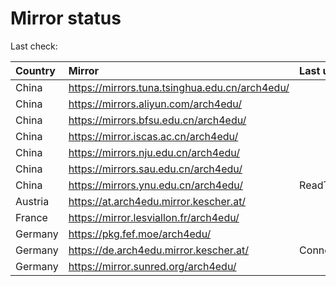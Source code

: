 <script src="./time.js"></script>
# Mirror status
Last check: <script type="text/javascript">localize(1681125260.9690595);</script>

|Country|Mirror|Last update|
|:------|:-----|:----------|
|China|https://mirrors.tuna.tsinghua.edu.cn/arch4edu/|<script type="text/javascript">localize(1681064937);</script>|
|China|https://mirrors.aliyun.com/arch4edu/|<script type="text/javascript">localize(1681021721);</script>|
|China|https://mirrors.bfsu.edu.cn/arch4edu/|<script type="text/javascript">localize(1681064937);</script>|
|China|https://mirror.iscas.ac.cn/arch4edu/|<script type="text/javascript">localize(1681064937);</script>|
|China|https://mirrors.nju.edu.cn/arch4edu/|<script type="text/javascript">localize(1681021721);</script>|
|China|https://mirrors.sau.edu.cn/arch4edu/|<script type="text/javascript">localize(1673850842);</script>|
|China|https://mirrors.ynu.edu.cn/arch4edu/|ReadTimeout|
|Austria|https://at.arch4edu.mirror.kescher.at/|<script type="text/javascript">localize(1681064937);</script>|
|France|https://mirror.lesviallon.fr/arch4edu/|<script type="text/javascript">localize(1681064937);</script>|
|Germany|https://pkg.fef.moe/arch4edu/|<script type="text/javascript">localize(1681064937);</script>|
|Germany|https://de.arch4edu.mirror.kescher.at/|ConnectionError|
|Germany|https://mirror.sunred.org/arch4edu/|<script type="text/javascript">localize(1681064937);</script>|

<script src="./tablefilter/tablefilter.js"></script>
<script src="./table.js"></script>